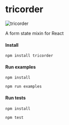 # tricorder

![tricorder](http://i.imgur.com/572c80p.jpg)

A form state mixin for React

#### Install

`npm install tricorder`

#### Run examples

```
npm install

npm run examples
```

#### Run tests

```
npm install

npm test
```